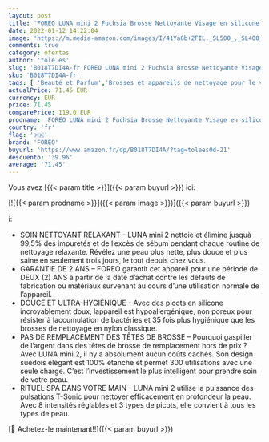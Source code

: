 ```yaml
---
layout: post
title: 'FOREO LUNA mini 2 Fuchsia Brosse Nettoyante Visage en silicone  tous types de peau  tête de brosse 3 zones  ultra-hygiénique  massage T-Sonic  8 intensités  300 utilisations/charge'
date: 2022-01-12 14:22:04
image: 'https://m.media-amazon.com/images/I/41YaGb+2FIL._SL500_._SL400_.jpg'
comments: true
category: ofertas
author: 'tole.es'
slug: 'B018T7DI4A-fr FOREO LUNA mini 2 Fuchsia Brosse Nettoyante Visage en...'
sku: 'B018T7DI4A-fr'
tags: [ 'Beauté et Parfum','Brosses et appareils de nettoyage pour le visage','Brosses nettoyantes manuelles pour le visage','Brosses, appareils et accessoires de nettoyage pour le visage','Coffrets de soins pour la peau','Nettoyants et exfoliants pour le visage','Outils de soins de la peau','Outils et accessoires','Soins pour la peau','Soins pour le visage','foreo', ]
actualPrice: 71.45 EUR
currency: EUR
price: 71.45
comparePrice: 119.0 EUR
prodname: 'FOREO LUNA mini 2 Fuchsia Brosse Nettoyante Visage en silicone  tous types de peau  tête de brosse 3 zones  ultra-hygiénique  massage T-Sonic  8 intensités  300 utilisations/charge'
country: 'fr'
flag: '🇫🇷'
brand: 'FOREO'
buyurl: 'https://www.amazon.fr/dp/B018T7DI4A/?tag=tolees0d-21'
descuento: '39.96'
average: '71.45'
---
```


Vous avez [{{< param title >}}]({{< param buyurl >}}) ici:

[![{{< param prodname >}}]({{< param image >}})]({{< param buyurl >}})

ℹ️:

- SOIN NETTOYANT RELAXANT - LUNA mini 2 nettoie et élimine jusquà 99,5% des impuretés et de l’excès de sébum pendant chaque routine de nettoyage relaxante. Révélez une peau plus nette, plus douce et plus saine en seulement trois jours, le tout depuis chez vous.
- GARANTIE DE 2 ANS – FOREO garantit cet appareil pour une période de DEUX (2) ANS à partir de la date d’achat contre les défauts de fabrication ou matériaux survenant au cours d’une utilisation normale de l’appareil.
- DOUCE ET ULTRA-HYGIÉNIQUE - Avec des picots en silicone incroyablement doux, lappareil est hypoallergénique, non poreux pour résister à laccumulation de bactéries et 35 fois plus hygiénique que les brosses de nettoyage en nylon classique.
- PAS DE REMPLACEMENT DES TÊTES DE BROSSE – Pourquoi gaspiller de l’argent dans des têtes de brosse de remplacement hors de prix ? Avec LUNA mini 2, il ny a absolument aucun coûts cachés. Son design suédois élégant est 100% étanche et permet 300 utilisations avec une seule charge. C’est l’investissement le plus intelligent pour prendre soin de votre peau.
- RITUEL SPA DANS VOTRE MAIN - LUNA mini 2 utilise la puissance des pulsations T-Sonic pour nettoyer efficacement en profondeur la peau. Avec 8 intensités réglables et 3 types de picots, elle convient à tous les types de peau.

[🛒 Achetez-le maintenant!!]({{< param buyurl >}})
